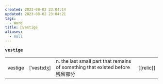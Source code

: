 ```yaml
---
created: 2023-08-02 23:04:14
updated: 2023-08-02 23:04:21
tags:
  - Word
title: 📖vestige
aliases:
  - null
---
```


<pre><strong>vestige</strong></pre>
|   |   |   |   |
|---|---|---|---|
|vestige|[ˈvestɪdʒ]|n. the last small part that remains of something that existed before 残留部分|[[relic]]|